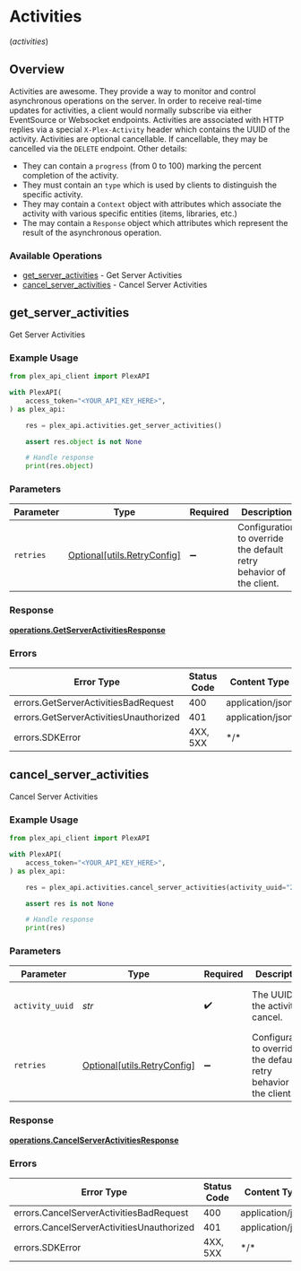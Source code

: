 # Activities
(*activities*)

## Overview

Activities are awesome. They provide a way to monitor and control asynchronous operations on the server. In order to receive real-time updates for activities, a client would normally subscribe via either EventSource or Websocket endpoints.
Activities are associated with HTTP replies via a special `X-Plex-Activity` header which contains the UUID of the activity.
Activities are optional cancellable. If cancellable, they may be cancelled via the `DELETE` endpoint. Other details:
- They can contain a `progress` (from 0 to 100) marking the percent completion of the activity.
- They must contain an `type` which is used by clients to distinguish the specific activity.
- They may contain a `Context` object with attributes which associate the activity with various specific entities (items, libraries, etc.)
- The may contain a `Response` object which attributes which represent the result of the asynchronous operation.


### Available Operations

* [get_server_activities](#get_server_activities) - Get Server Activities
* [cancel_server_activities](#cancel_server_activities) - Cancel Server Activities

## get_server_activities

Get Server Activities

### Example Usage

```python
from plex_api_client import PlexAPI

with PlexAPI(
    access_token="<YOUR_API_KEY_HERE>",
) as plex_api:

    res = plex_api.activities.get_server_activities()

    assert res.object is not None

    # Handle response
    print(res.object)

```

### Parameters

| Parameter                                                           | Type                                                                | Required                                                            | Description                                                         |
| ------------------------------------------------------------------- | ------------------------------------------------------------------- | ------------------------------------------------------------------- | ------------------------------------------------------------------- |
| `retries`                                                           | [Optional[utils.RetryConfig]](../../models/utils/retryconfig.md)    | :heavy_minus_sign:                                                  | Configuration to override the default retry behavior of the client. |

### Response

**[operations.GetServerActivitiesResponse](../../models/operations/getserveractivitiesresponse.md)**

### Errors

| Error Type                             | Status Code                            | Content Type                           |
| -------------------------------------- | -------------------------------------- | -------------------------------------- |
| errors.GetServerActivitiesBadRequest   | 400                                    | application/json                       |
| errors.GetServerActivitiesUnauthorized | 401                                    | application/json                       |
| errors.SDKError                        | 4XX, 5XX                               | \*/\*                                  |

## cancel_server_activities

Cancel Server Activities

### Example Usage

```python
from plex_api_client import PlexAPI

with PlexAPI(
    access_token="<YOUR_API_KEY_HERE>",
) as plex_api:

    res = plex_api.activities.cancel_server_activities(activity_uuid="25b71ed5-0f9d-461c-baa7-d404e9e10d3e")

    assert res is not None

    # Handle response
    print(res)

```

### Parameters

| Parameter                                                           | Type                                                                | Required                                                            | Description                                                         | Example                                                             |
| ------------------------------------------------------------------- | ------------------------------------------------------------------- | ------------------------------------------------------------------- | ------------------------------------------------------------------- | ------------------------------------------------------------------- |
| `activity_uuid`                                                     | *str*                                                               | :heavy_check_mark:                                                  | The UUID of the activity to cancel.                                 | 25b71ed5-0f9d-461c-baa7-d404e9e10d3e                                |
| `retries`                                                           | [Optional[utils.RetryConfig]](../../models/utils/retryconfig.md)    | :heavy_minus_sign:                                                  | Configuration to override the default retry behavior of the client. |                                                                     |

### Response

**[operations.CancelServerActivitiesResponse](../../models/operations/cancelserveractivitiesresponse.md)**

### Errors

| Error Type                                | Status Code                               | Content Type                              |
| ----------------------------------------- | ----------------------------------------- | ----------------------------------------- |
| errors.CancelServerActivitiesBadRequest   | 400                                       | application/json                          |
| errors.CancelServerActivitiesUnauthorized | 401                                       | application/json                          |
| errors.SDKError                           | 4XX, 5XX                                  | \*/\*                                     |